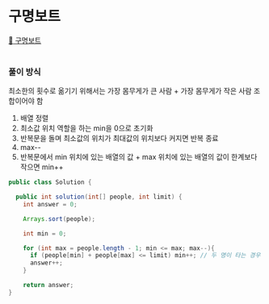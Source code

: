 # 구명보트

[:link: 구명보트](https://school.programmers.co.kr/learn/courses/30/lessons/42885)  
<br>

### 풀이 방식
최소한의 횟수로 옮기기 위해서는 가장 몸무게가 큰 사람 + 가장 몸무게가 작은 사람 조합이어야 함
1. 배열 정렬
2. 최소값 위치 역할을 하는 min을 0으로 초기화
3. 반복문을 돌며 최소값의 위치가 최대값의 위치보다 커지면 반복 종료
4. max--
5. 반복문에서 min 위치에 있는 배열의 값 + max 위치에 있는 배열의 값이 한계보다 작으면 min++

```java
public class Solution {

  public int solution(int[] people, int limit) {
    int answer = 0;

    Arrays.sort(people);

    int min = 0;

    for (int max = people.length - 1; min <= max; max--){
      if (people[min] + people[max] <= limit) min++; // 두 명이 타는 경우 최소값 조정
      answer++;
    }

    return answer;
}
```
